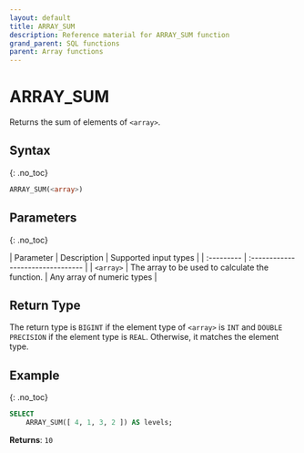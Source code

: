 ```yaml
---
layout: default
title: ARRAY_SUM
description: Reference material for ARRAY_SUM function
grand_parent: SQL functions
parent: Array functions
---
```


# ARRAY\_SUM

Returns the sum of elements of `<array>`.

## Syntax
{: .no_toc}

```sql
ARRAY_SUM(<array>)
```
## Parameters
{: .no_toc} 

| Parameter | Description | Supported input types | 
| :--------- | :-------------------------------- |
| `<array>`   | The array to be used to calculate the function.     | Any array of numeric types | 

## Return Type 
The return type is `BIGINT` if the element type of `<array>` is `INT` and `DOUBLE PRECISION` if the element type is `REAL`. Otherwise, it matches the element type.

## Example
{: .no_toc}

```sql
SELECT
	ARRAY_SUM([ 4, 1, 3, 2 ]) AS levels;
```

**Returns**: `10`